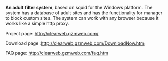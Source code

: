 **An adult filter system**, based on squid for the Windows platform.
The system has a database of adult sites and has the functionality for manager to block custom sites. The system can work with any browser because it works like a simple http proxy.


Project page: http://clearweb.gzmweb.com/

Download page :http://clearweb.gzmweb.com/DownloadNow.htm

FAQ page: http://clearweb.gzmweb.com/faq.htm